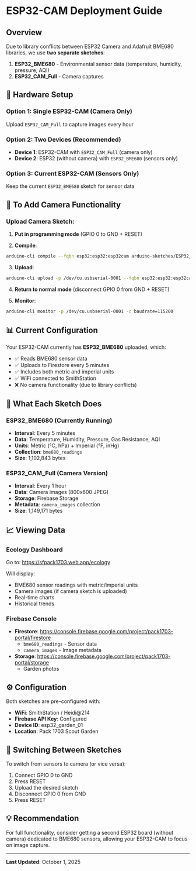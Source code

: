 # ESP32-CAM Deployment Guide

## Overview

Due to library conflicts between ESP32 Camera and Adafruit BME680 libraries, we use **two separate sketches**:

1. **ESP32_BME680** - Environmental sensor data (temperature, humidity, pressure, AQI)
2. **ESP32_CAM_Full** - Camera captures

## 🔧 Hardware Setup

### Option 1: Single ESP32-CAM (Camera Only)
Upload `ESP32_CAM_Full` to capture images every hour

### Option 2: Two Devices (Recommended)
- **Device 1**: ESP32-CAM with `ESP32_CAM_Full` (camera only)
- **Device 2**: ESP32 (without camera) with `ESP32_BME680` (sensors only)

### Option 3: Current ESP32-CAM (Sensors Only)
Keep the current `ESP32_BME680` sketch for sensor data

## 📸 To Add Camera Functionality

### Upload Camera Sketch:

1. **Put in programming mode** (GPIO 0 to GND + RESET)

2. **Compile**:
```bash
arduino-cli compile --fqbn esp32:esp32:esp32cam arduino-sketches/ESP32_CAM_Full
```

3. **Upload**:
```bash
arduino-cli upload -p /dev/cu.usbserial-0001 --fqbn esp32:esp32:esp32cam arduino-sketches/ESP32_CAM_Full
```

4. **Return to normal mode** (disconnect GPIO 0 from GND + RESET)

5. **Monitor**:
```bash
arduino-cli monitor -p /dev/cu.usbserial-0001 -c baudrate=115200
```

## 📊 Current Configuration

Your ESP32-CAM currently has **ESP32_BME680** uploaded, which:
- ✅ Reads BME680 sensor data
- ✅ Uploads to Firestore every 5 minutes
- ✅ Includes both metric and imperial units
- ✅ WiFi connected to SmithStation
- ❌ No camera functionality (due to library conflicts)

## 🎯 What Each Sketch Does

### ESP32_BME680 (Currently Running)
- **Interval**: Every 5 minutes
- **Data**: Temperature, Humidity, Pressure, Gas Resistance, AQI
- **Units**: Metric (°C, hPa) + Imperial (°F, inHg)
- **Collection**: `bme680_readings`
- **Size**: 1,102,843 bytes

### ESP32_CAM_Full (Camera Version)
- **Interval**: Every 1 hour
- **Data**: Camera images (800x600 JPEG)
- **Storage**: Firebase Storage
- **Metadata**: `camera_images` collection
- **Size**: 1,149,171 bytes

## 📈 Viewing Data

### Ecology Dashboard
Go to: https://sfpack1703.web.app/ecology

Will display:
- BME680 sensor readings with metric/imperial units
- Camera images (if camera sketch is uploaded)
- Real-time charts
- Historical trends

### Firebase Console
- **Firestore**: https://console.firebase.google.com/project/pack1703-portal/firestore
  - `bme680_readings` - Sensor data
  - `camera_images` - Image metadata
- **Storage**: https://console.firebase.google.com/project/pack1703-portal/storage
  - Garden photos

## ⚙️ Configuration

Both sketches are pre-configured with:
- **WiFi**: SmithStation / Heidi@214
- **Firebase API Key**: Configured
- **Device ID**: esp32_garden_01
- **Location**: Pack 1703 Scout Garden

## 🔄 Switching Between Sketches

To switch from sensors to camera (or vice versa):
1. Connect GPIO 0 to GND
2. Press RESET
3. Upload the desired sketch
4. Disconnect GPIO 0 from GND
5. Press RESET

## 💡 Recommendation

For full functionality, consider getting a second ESP32 board (without camera) dedicated to BME680 sensors, allowing your ESP32-CAM to focus on image capture.

---

**Last Updated**: October 1, 2025







